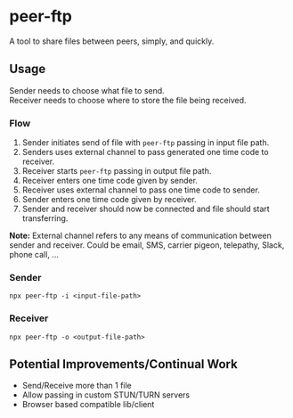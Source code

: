 # peer-ftp
A tool to share files between peers, simply, and quickly.

## Usage
Sender needs to choose what file to send.  
Receiver needs to choose where to store the file being received.

### Flow
1. Sender initiates send of file with `peer-ftp` passing in input file path.
2. Senders uses external channel to pass generated one time code to receiver.
3. Receiver starts `peer-ftp` passing in output file path.
4. Receiver enters one time code given by sender.
5. Receiver uses external channel to pass one time code to sender.
6. Sender enters one time code given by receiver.
7. Sender and receiver should now be connected and file should start transferring.

**Note:** External channel refers to any means of communication between sender and receiver. Could be email, SMS, carrier pigeon, telepathy, Slack, phone call, ...
### Sender
```
npx peer-ftp -i <input-file-path>
```

### Receiver
```
npx peer-ftp -o <output-file-path>
```

## Potential Improvements/Continual Work
- Send/Receive more than 1 file
- Allow passing in custom STUN/TURN servers
- Browser based compatible lib/client